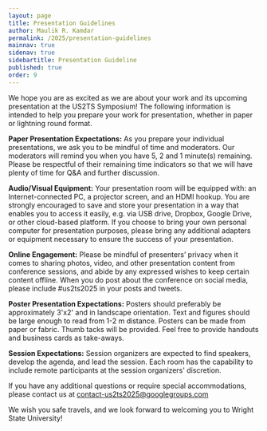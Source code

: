 ```yaml
---
layout: page
title: Presentation Guidelines
author: Maulik R. Kamdar
permalink: /2025/presentation-guidelines
mainnav: true
sidenav: true
sidebartitle: Presentation Guideline
published: true
order: 9
---
```


We hope you are as excited as we are about your work and its upcoming presentation at the US2TS Symposium! The following information is intended to help you prepare your work for presentation, whether in paper or lightning round format.

**Paper Presentation Expectations:** As you prepare your individual presentations, we ask you to be mindful of time and moderators. Our moderators will remind you when you have 5, 2 and 1 minute(s) remaining.  Please be respectful of their remaining time indicators so that we will have plenty of time for Q&A and further discussion.

**Audio/Visual Equipment:** Your presentation room will be equipped with: an Internet-connected PC, a projector screen, and an HDMI hookup. You are strongly encouraged to save and store your presentation in a way that enables you to access it easily, e.g. via USB drive, Dropbox, Google Drive, or other cloud-based platform. If you choose to bring your own personal computer for presentation purposes, please bring any additional adapters or equipment necessary to ensure the success of your presentation.

**Online Engagement:** Please be mindful of presenters’ privacy when it comes to sharing photos, video, and other presentation content from conference sessions, and abide by any expressed wishes to keep certain content offline. When you do post about the conference on social media, please include #us2ts2025 in your posts and tweets.

**Poster Presentation Expectations:** Posters should preferably be approximately 3'x2' and in landscape orientation. Text and figures should be large enough to read from 1-2 m distance. Posters can be made from paper or fabric. Thumb tacks will be provided. Feel free to provide handouts and business cards as take-aways.

**Session Expectations:** Session organizers are expected to find speakers, develop the agenda, and lead the session. Each room has the capability to include remote participants at the session organizers' discretion. 

If you have any additional questions or require special accommodations, please contact us at [contact-us2ts2025@googlegroups.com](mailto:contact-us2ts2025@googlegroups.com)

We wish you safe travels, and we look forward to welcoming you to Wright State University!

